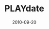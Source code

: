 ---
layout: music 
title: "PLAYdate"
series: "PLAY"
date: 2010-09-20 
description: "Brian Tome talks about the value of purposeless pleasure."
audio: "http://s3.amazonaws.com/crossroadsaudiomessages/Play01.mp3"
audio-duration: "42:29"
---